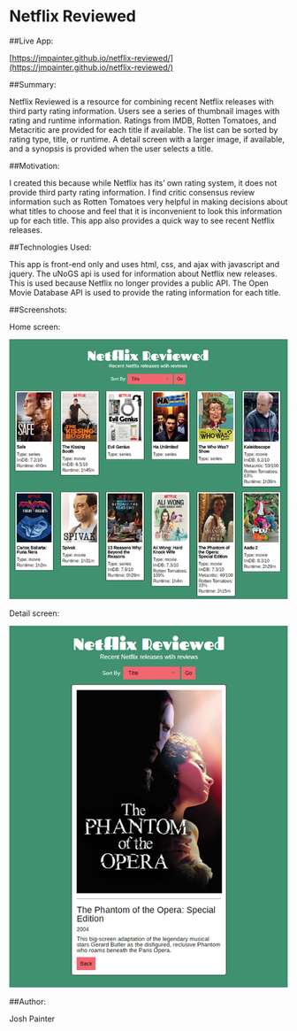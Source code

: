 # Netflix Reviewed

##Live App:

[https://jmpainter.github.io/netflix-reviewed/](https://jmpainter.github.io/netflix-reviewed/)

##Summary:

Netflix Reviewed is a resource for combining recent Netflix releases with third party rating information. Users see a series of thumbnail images with rating and runtime information. Ratings from IMDB, Rotten Tomatoes, and Metacritic are provided for each title if available. The list can be sorted by rating type, title, or runtime.  A detail screen with a larger image, if available, and a synopsis is provided when the user selects a title.

##Motivation:

I created this because while Netflix has its’ own rating system, it does not provide third party rating information. I find critic consensus review information such as Rotten Tomatoes very helpful in making decisions about what titles to choose and feel that it is inconvenient to look this information up for each title. This app also provides a quick way to see recent Netflix releases.

##Technologies Used:

This app is front-end only and uses html, css, and ajax with javascript and jquery. The uNoGS api is used for information about Netflix new releases. This is used because Netflix no longer provides a public API. The Open Movie Database API is used to provide the rating information for each title.

##Screenshots:

Home screen:

![home screen](screenshots/home_screen.png)

Detail screen:

![detail screen](screenshots/detail_screen.png)

##Author:

Josh Painter




